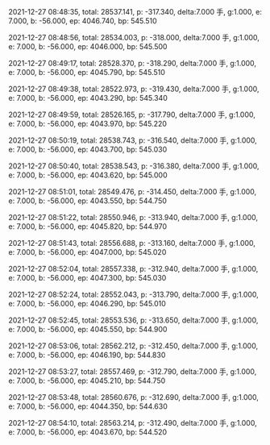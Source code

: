 2021-12-27 08:48:35, total: 28537.141, p: -317.340, delta:7.000 手, g:1.000, e: 7.000, b: -56.000, ep: 4046.740, bp: 545.510

2021-12-27 08:48:56, total: 28534.003, p: -318.000, delta:7.000 手, g:1.000, e: 7.000, b: -56.000, ep: 4046.000, bp: 545.500

2021-12-27 08:49:17, total: 28528.370, p: -318.290, delta:7.000 手, g:1.000, e: 7.000, b: -56.000, ep: 4045.790, bp: 545.510

2021-12-27 08:49:38, total: 28522.973, p: -319.430, delta:7.000 手, g:1.000, e: 7.000, b: -56.000, ep: 4043.290, bp: 545.340

2021-12-27 08:49:59, total: 28526.165, p: -317.790, delta:7.000 手, g:1.000, e: 7.000, b: -56.000, ep: 4043.970, bp: 545.220

2021-12-27 08:50:19, total: 28538.743, p: -316.540, delta:7.000 手, g:1.000, e: 7.000, b: -56.000, ep: 4043.700, bp: 545.030

2021-12-27 08:50:40, total: 28538.543, p: -316.380, delta:7.000 手, g:1.000, e: 7.000, b: -56.000, ep: 4043.620, bp: 545.000

2021-12-27 08:51:01, total: 28549.476, p: -314.450, delta:7.000 手, g:1.000, e: 7.000, b: -56.000, ep: 4043.550, bp: 544.750

2021-12-27 08:51:22, total: 28550.946, p: -313.940, delta:7.000 手, g:1.000, e: 7.000, b: -56.000, ep: 4045.820, bp: 544.970

2021-12-27 08:51:43, total: 28556.688, p: -313.160, delta:7.000 手, g:1.000, e: 7.000, b: -56.000, ep: 4047.000, bp: 545.020

2021-12-27 08:52:04, total: 28557.338, p: -312.940, delta:7.000 手, g:1.000, e: 7.000, b: -56.000, ep: 4047.300, bp: 545.030

2021-12-27 08:52:24, total: 28552.043, p: -313.790, delta:7.000 手, g:1.000, e: 7.000, b: -56.000, ep: 4046.290, bp: 545.010

2021-12-27 08:52:45, total: 28553.536, p: -313.650, delta:7.000 手, g:1.000, e: 7.000, b: -56.000, ep: 4045.550, bp: 544.900

2021-12-27 08:53:06, total: 28562.212, p: -312.450, delta:7.000 手, g:1.000, e: 7.000, b: -56.000, ep: 4046.190, bp: 544.830

2021-12-27 08:53:27, total: 28557.469, p: -312.790, delta:7.000 手, g:1.000, e: 7.000, b: -56.000, ep: 4045.210, bp: 544.750

2021-12-27 08:53:48, total: 28560.676, p: -312.690, delta:7.000 手, g:1.000, e: 7.000, b: -56.000, ep: 4044.350, bp: 544.630

2021-12-27 08:54:10, total: 28563.214, p: -312.490, delta:7.000 手, g:1.000, e: 7.000, b: -56.000, ep: 4043.670, bp: 544.520